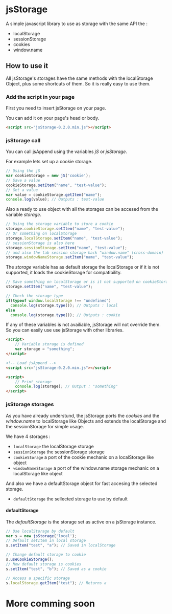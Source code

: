# jsStorage
A simple javascript library to use as storage with the same API the :
 * localStorage
 * sessionStorage
 * cookies
 * window.name

## How to use it

All jsStorage's storages have the same methods with the localStorage Object, plus some shortcuts of them.
So it is really easy to use them.


### Add the script in your page

First you need to insert jsStorage on your page.

You can add it on your page's head or body.

```html
<script src="jsStorage-0.2.0.min.js"></script>
```


### jsStorage call

You can call jsAppend using the variables *jS* or *jsStorage*.

For example lets set up a cookie storage.

```javascript
// Using the jS
var cookieStorage = new jS('cookie');
// Save a value
cookieStorage.setItem("name", "test-value");
// Get a value
var value = cookieStorage.getItem("name");
console.log(value); // Outputs : test-value
```

Also a ready to use object with all the storages can be accesed from the variable *storage*.

```javascript
// Using the storage variable to store a cookie
storage.cookieStorage.setItem("name", "test-value");
// Or something on localStorage
storage.localStorage.setItem("name", "test-value");
// sessionStorage is also here
storage.sessionStorage.setItem("name", "test-value");
// and also the tab session storage hack "window.name" (cross-domain)
storage.windowNameStorage.setItem("name", "test-value");
```

The *storage* variable has as default storage the localStorage or if it is not supported,
it loads the cookieStorage for compatibility.

```javascript
// Save something on localStorage or is it not supported on cookieStorage
storage.setItem("name", "test-value");

// Check the storage type
if(typeof window.localStorage !== "undefined")
  console.log(storage.type()); // Outputs : local
else
  console.log(storage.type()); // Outputs : cookie
```

If any of these variables is not availiable, jsStorage will not override them. So you can easily use use jsStorage with other libraries.

```html
<script>
	// Variable storage is defined
	var storage = "something";
</script>

<!-- Load jsAppend -->
<script src="jsStorage-0.2.0.min.js"></script>

<script>
	// Print storage
	console.log(storage); // Output : "something"
</script> 
```


### jsStorage storages

As you have already understund, the jsStorage ports the *cookies* and the *window.name* to localStorage like Objects
and extends the localStorage and the sessionStorage for simple usage.

We have 4 storages :
* `localStorage` the localStorage storage
* `sessionStorage` the sessionStorage storage
* `cookieStorage` a port of the cookie mechanic on a localStorage like object
* `windowNameStorage` a port of the window.name storage mechanic on a localStorage like object

And also we have a defaultStorage object for fast accesing the selected storage.
* `defaultStorage` the sellected storage to use by default


#### defaultStorage

The *defaultStorage* is the storage set as active on a jsStorage instance.


```javascript
// Use localStorage by default
var s = new jsStorage('local');
// Default setItem in local storage
s.setItem("test", "a"); // Saved in localStorage

// Change default storage to cookie
s.useCookieStorage();
// Now default storage is cookies
s.setItem("test", "b"); // Saved as a cookie

// Access a specific storage
s.localStorage.getItem("test"); // Returns a
```

# More comming soon
